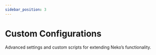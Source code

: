 ```yaml
---
sidebar_position: 3
---
```


# Custom Configurations

Advanced settings and custom scripts for extending Neko’s functionality.

